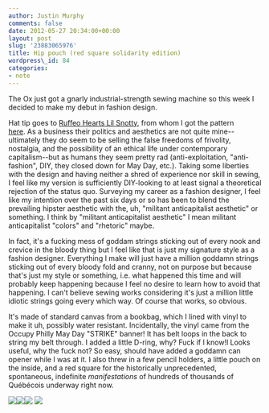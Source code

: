 ```yaml
---
author: Justin Murphy
comments: false
date: 2012-05-27 20:34:00+00:00
layout: post
slug: '23883065976'
title: Hip pouch (red square solidarity edition)
wordpress\_id: 84
categories:
- note
---
```


The Ox just got a gnarly industrial-strength sewing machine so this week I decided to make my debut in fashion design.


Hat tip goes to [Ruffeo Hearts Lil Snotty][1], from whom I got the pattern [here][2]. As a business their politics and aesthetics are not quite mine--ultimately they do seem to be selling the false freedoms of frivolity, nostalgia, and the possibility of an ethical life under contemporary capitalism--but as humans they seem pretty rad (anti-exploitation, "anti-fashion", DIY, they closed down for May Day, etc.). Taking some liberties with the design and having neither a shred of experience nor skill in sewing, I feel like my version is sufficiently DIY-looking to at least signal a theoretical rejection of the status quo. Surveying my career as a fashion designer, I feel like my intention over the past six days or so has been to blend the prevailing hipster aesthetic with the, uh, "militant anticapitalist aesthetic" or something. I think by "militant anticapitalist aesthetic" I mean militant anticapitalist "colors" and "rhetoric" maybe.




In fact, it's a fucking mess of goddam strings sticking out of every nook and crevice in the bloody thing but I feel like that is just my signature style as a fashion designer. Everything I make will just have a million goddamn strings sticking out of every bloody fold and cranny, not on purpose but because that's just my style or something, i.e. what happened this time and will probably keep happening because I feel no desire to learn how to avoid that happening. I can't believe sewing works considering it's just a million little idiotic strings going every which way. Of course that works, so obvious.




It's made of standard canvas from a bookbag, which I lined with vinyl to make it uh, possibly water resistant. Incidentally, the vinyl came from the Occupy Philly May Day "STRIKE" banner! It has belt loops in the back to string my belt through. I added a little D-ring, why? Fuck if I know!l Looks useful, why the fuck not? So easy, should have added a goddamn can opener while I was at it. I also threw in a few pencil holders, a little pouch on the inside, and a red square for the historically unprecedented, spontaneous, indefinite _manifestations_ of hundreds of thousands of Québécois underway right now.


![][image-1]![][image-2]![][image-3]
![][image-4]

[1]:	http://rhls.com/about.html
[2]:	http://www.google.com/url?sa=t&rct=j&q=&esrc=s&source=web&cd=1&ved=0CGsQFjAA&url=http://www.rhls.com/threadbanger/fannypack.pdf&ei=iXnCT5KCFujG6AGeipSuCg&usg=AFQjCNHyjzo-g5BE7flpB1rrY43PpfcfmA&sig2=UJOrPRPgYAtdA_T6Q0gC4Q

[image-1]:	http://media.tumblr.com/tumblr_m4p316Twy31qz9517.jpg
[image-2]:	http://media.tumblr.com/tumblr_m4p31yHtjy1qz9517.jpg
[image-3]:	http://media.tumblr.com/tumblr_m4p36ijxKb1qz9517.jpg
[image-4]:	http://media.tumblr.com/tumblr_m4p372VTco1qz9517.jpg